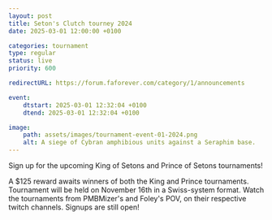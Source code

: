 ```yaml
---
layout: post
title: Seton's Clutch tourney 2024
date: 2025-03-01 12:00:00 +0100

categories: tournament
type: regular
status: live
priority: 600

redirectURL: https://forum.faforever.com/category/1/announcements

event:
    dtstart: 2025-03-01 12:32:04 +0100
    dtend: 2025-03-01 12:32:04 +0100

image:
    path: assets/images/tournament-event-01-2024.png
    alt: A siege of Cybran amphibious units against a Seraphim base.
---
```


Sign up for the upcoming King of Setons and Prince of Setons tournaments!

<!-- excerpt-end -->

A $125 reward awaits winners of both the King and Prince tournaments. Tournament will be held on November 16th in a Swiss-system format. Watch the tournaments from PMBMizer's and Foley's POV, on their respective twitch channels. Signups are still open!
